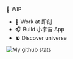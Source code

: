 🚧 WIP

- 🔭 Work at 即刻
- 🎧 Build 小宇宙 App
- ☯️  Discover universe

![My github stats](https://github-readme-stats.vercel.app/api?username=sorosliu1029&show_icons=true&count_private=true&theme=dracula)
